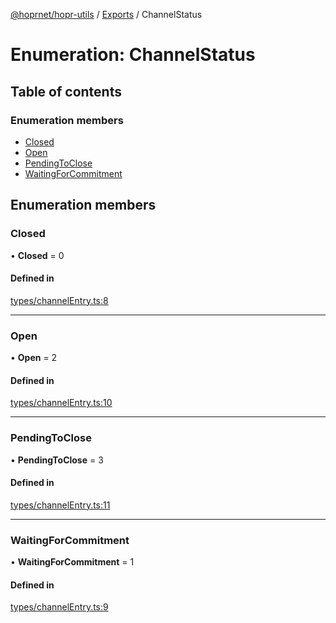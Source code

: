 [@hoprnet/hopr-utils](../README.md) / [Exports](../modules.md) / ChannelStatus

# Enumeration: ChannelStatus

## Table of contents

### Enumeration members

- [Closed](channelstatus.md#closed)
- [Open](channelstatus.md#open)
- [PendingToClose](channelstatus.md#pendingtoclose)
- [WaitingForCommitment](channelstatus.md#waitingforcommitment)

## Enumeration members

### Closed

• **Closed** = 0

#### Defined in

[types/channelEntry.ts:8](https://github.com/hoprnet/hoprnet/blob/master/packages/utils/src/types/channelEntry.ts#L8)

___

### Open

• **Open** = 2

#### Defined in

[types/channelEntry.ts:10](https://github.com/hoprnet/hoprnet/blob/master/packages/utils/src/types/channelEntry.ts#L10)

___

### PendingToClose

• **PendingToClose** = 3

#### Defined in

[types/channelEntry.ts:11](https://github.com/hoprnet/hoprnet/blob/master/packages/utils/src/types/channelEntry.ts#L11)

___

### WaitingForCommitment

• **WaitingForCommitment** = 1

#### Defined in

[types/channelEntry.ts:9](https://github.com/hoprnet/hoprnet/blob/master/packages/utils/src/types/channelEntry.ts#L9)
